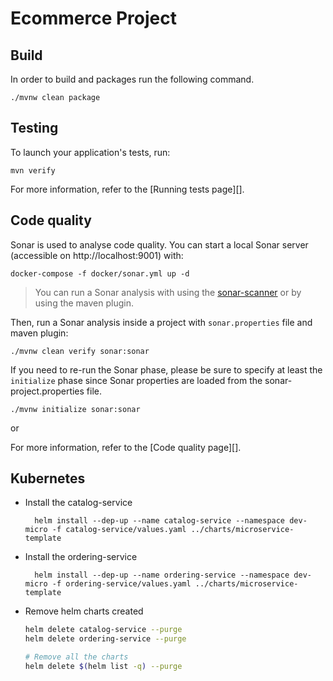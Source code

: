 # Ecommerce Project

## Build

In order to build and packages run the following command.

```
./mvnw clean package
```

## Testing

To launch your application's tests, run:

```
mvn verify
```

For more information, refer to the [Running tests page][].

## Code quality

Sonar is used to analyse code quality. You can start a local Sonar server (accessible on http://localhost:9001) with:

```
docker-compose -f docker/sonar.yml up -d
```

> You can run a Sonar analysis with using the [sonar-scanner](https://docs.sonarqube.org/display/SCAN/Analyzing+with+SonarQube+Scanner) or by using the maven plugin.

Then, run a Sonar analysis inside a project with `sonar.properties` file and maven plugin:

```
./mvnw clean verify sonar:sonar
```

If you need to re-run the Sonar phase, please be sure to specify at least the `initialize` phase since Sonar properties are loaded from the sonar-project.properties file.

```
./mvnw initialize sonar:sonar
```

or

For more information, refer to the [Code quality page][].


## Kubernetes

- Install the catalog-service
    
        helm install --dep-up --name catalog-service --namespace dev-micro -f catalog-service/values.yaml ../charts/microservice-template

- Install the ordering-service
    
        helm install --dep-up --name ordering-service --namespace dev-micro -f ordering-service/values.yaml ../charts/microservice-template
        
- Remove helm charts created
  
  ```bash
  helm delete catalog-service --purge
  helm delete ordering-service --purge
  
  # Remove all the charts
  helm delete $(helm list -q) --purge
  ```